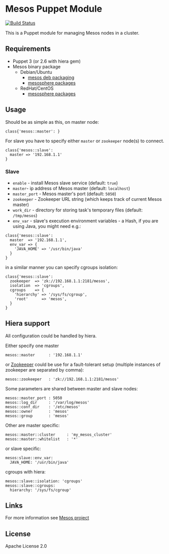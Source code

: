 # Mesos Puppet Module
[![Build Status](https://travis-ci.org/deric/puppet-mesos.png)](https://travis-ci.org/deric/puppet-mesos)

This is a Puppet module for managing Mesos nodes in a cluster.

## Requirements

  * Puppet 3 (or 2.6 with hiera gem)
  * Mesos binary package
    * Debian/Ubuntu
      * [mesos deb packaging](https://github.com/deric/mesos-deb-packaging)
      * [mesosphere packages](http://mesosphere.io/downloads/)
    * RedHat/CentOS
      * [mesosphere packages](http://mesosphere.io/downloads/)

## Usage

  Should be as simple as this, on master node:

```puppet
class{'mesos::master': }
```

  For slave you have to specify either `master` or `zookeeper` node(s) to connect.

```puppet
class{'mesos::slave':
  master => '192.168.1.1'
}
```

### Slave

 - `enable` - install Mesos slave service (default: `true`)
 - `master`- ip address of Mesos master (default: `localhost`)
 - `master_port` - Mesos master's port (default: `5050`)
 - `zookeeper` - Zookeeper URL string (which keeps track
             of current Mesos master)
 - `work_dir` - directory for storing task's temporary files (default: `/tmp/mesos`)
 - `env_var` - slave's execution environment variables - a Hash, if you are using
 Java, you might need e.g.:

```puppet
class{'mesos::slave':
  master  => '192.168.1.1',
  env_var => {
    'JAVA_HOME' => '/usr/bin/java'
  }
}
```

in a similar manner you can specify cgroups isolation:

```puppet
class{'mesos::slave':
  zookeeper  => 'zk://192.168.1.1:2181/mesos',
  isolation  => 'cgroups',
  cgroups    => {
    'hierarchy' => '/sys/fs/cgroup',
    'root'      => 'mesos',
  }
}
```

## Hiera support

  All configuration could be handled by hiera.

  Either specify one master

    mesos::master      : '192.168.1.1'

  or [Zookeeper](http://zookeeper.apache.org/) could be use for a fault-tolerant setup (multiple instances of zookeeper are separated by comma):

    mesos::zookeeper   : 'zk://192.168.1.1:2181/mesos'

Some parameters are shared between master and slave nodes:

    mesos::master_port : 5050
    mesos::log_dir     : '/var/log/mesos'
    mesos::conf_dir    : '/etc/mesos'
    mesos::owner       : 'mesos'
    mesos::group       : 'mesos'

Other are master specific:

    mesos::master::cluster     : 'my_mesos_cluster'
    mesos::master::whitelist   : '*'

or slave specific:

    mesos:slave::env_var:
      JAVA_HOME: '/usr/bin/java'

cgroups with hiera:

```puppet
mesos::slave::isolation: 'cgroups'
mesos::slave::cgroups:
  hierarchy: '/sys/fs/cgroup'
```

## Links

For more information see [Mesos project](http://mesos.apache.org/)

## License

Apache License 2.0
